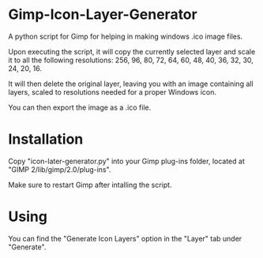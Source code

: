 # Gimp-Icon-Layer-Generator
A python script for Gimp for helping in making windows .ico image files.

Upon executing the script, it will copy the currently selected layer and scale it to all the following resolutions: 256, 96, 80, 72, 64, 60, 48, 40, 36, 32, 30, 24, 20, 16.

It will then delete the original layer, leaving you with an image containing all layers, scaled to resolutions needed for a proper Windows icon.

You can then export the image as a .ico file.

# Installation
Copy "icon-later-generator.py" into your Gimp plug-ins folder, located at "GIMP 2/lib/gimp/2.0/plug-ins".

Make sure to restart Gimp after intalling the script.

# Using
You can find the "Generate Icon Layers" option in the "Layer" tab under "Generate".
